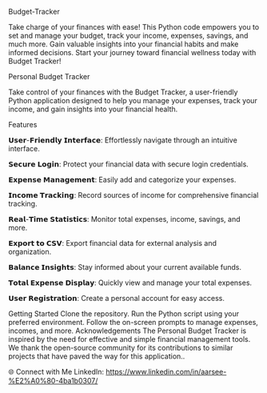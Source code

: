 Budget-Tracker

Take charge of your finances with ease! This Python code empowers you to set and manage your budget, track your income, expenses, savings, and much more. Gain valuable insights into your financial habits and make informed decisions. Start your journey toward financial wellness today with Budget Tracker!

Personal Budget Tracker

Take control of your finances with the Budget Tracker, a user-friendly Python application designed to help you manage your expenses, track your income, and gain insights into your financial health.

Features


𝗨𝘀𝗲𝗿-𝗙𝗿𝗶𝗲𝗻𝗱𝗹𝘆 𝗜𝗻𝘁𝗲𝗿𝗳𝗮𝗰𝗲: Effortlessly navigate through an intuitive interface.

𝗦𝗲𝗰𝘂𝗿𝗲 𝗟𝗼𝗴𝗶𝗻: Protect your financial data with secure login credentials.

𝗘𝘅𝗽𝗲𝗻𝘀𝗲 𝗠𝗮𝗻𝗮𝗴𝗲𝗺𝗲𝗻𝘁: Easily add and categorize your expenses.

𝗜𝗻𝗰𝗼𝗺𝗲 𝗧𝗿𝗮𝗰𝗸𝗶𝗻𝗴: Record sources of income for comprehensive financial tracking.

𝗥𝗲𝗮𝗹-𝗧𝗶𝗺𝗲 𝗦𝘁𝗮𝘁𝗶𝘀𝘁𝗶𝗰𝘀: Monitor total expenses, income, savings, and more.

𝗘𝘅𝗽𝗼𝗿𝘁 𝘁𝗼 𝗖𝗦𝗩: Export financial data for external analysis and organization.

𝗕𝗮𝗹𝗮𝗻𝗰𝗲 𝗜𝗻𝘀𝗶𝗴𝗵𝘁𝘀: Stay informed about your current available funds.

𝗧𝗼𝘁𝗮𝗹 𝗘𝘅𝗽𝗲𝗻𝘀𝗲 𝗗𝗶𝘀𝗽𝗹𝗮𝘆: Quickly view and manage your total expenses.

𝗨𝘀𝗲𝗿 𝗥𝗲𝗴𝗶𝘀𝘁𝗿𝗮𝘁𝗶𝗼𝗻: Create a personal account for easy access.

Getting Started
Clone the repository.
Run the Python script using your preferred environment.
Follow the on-screen prompts to manage expenses, incomes, and more.
Acknowledgements
The Personal Budget Tracker is inspired by the need for effective and simple financial management tools. We thank the open-source community for its contributions to similar projects that have paved the way for this application..

🌐 Connect with Me
LinkedIn: https://www.linkedin.com/in/aarsee-%E2%A0%80-4ba1b0307/
